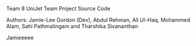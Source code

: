 Team 8 UniJet Team Project Source Code

Authors:
Jamie-Lee Gordon (Dev), Abdul Rehman, Ali Ul-Haq, Mohammed Alam, Sahi Pathmalingam and Tharshika Sivananthan

Jamieeeee